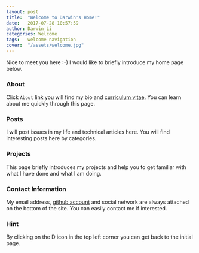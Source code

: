 ```yaml
---
layout: post
title:  "Welcome to Darwin's Home!"
date:   2017-07-28 10:57:59
author: Darwin Li
categories: Welcome
tags:	welcome navigation
cover:  "/assets/welcome.jpg"
---
```


Nice to meet you here :-) I would like to briefly introduce my home page below.

### About

Click `About` link you will find my bio and [curriculum vitae][cv]. You can learn about me quickly through this page. 

### Posts

I will post issues in my life and technical articles here. You will find interesting posts here by categories. 

### Projects

This page briefly introduces my projects and help you to get familiar with what I have done and what I am doing. 

### Contact Information

My email address, [github account][github-account] and social network are always attached on the bottom of the site. You can easily contact me if interested. 

### Hint

By clicking on the D icon in the top left corner you can get back to the initial page.

[github-account]:	https://github.com/cyli2014
[cv]:				https://github.com/cyli2014/cyli2014.github.io/raw/master/CV_Li%20Chengyao.pdf